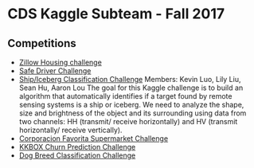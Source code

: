 # CDS Kaggle Subteam - Fall 2017

## Competitions

- [Zillow Housing challenge](./zillow)
- [Safe Driver Challenge](./driver)
- [Ship/Iceberg Classification Challenge](./iceberg)
Members: Kevin Luo, Lily Liu, Sean Hu, Aaron Lou
The goal for this Kaggle challenge is to build an algorithm that automatically identifies if a target found by remote sensing systems is a ship or iceberg. We need to analyze the shape, size and brightness of the object and its surrounding using data from two channels: HH (transmit/ receive horizontally) and HV (transmit horizontally/ receive vertically).
- [Corporacion Favorita Supermarket Challenge](./market)
- [KKBOX Churn Prediction Challenge](./kkbox)
- [Dog Breed Classification Challenge](./dog)
